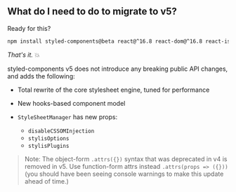 ## What do I need to do to migrate to v5?

Ready for this?

```sh
npm install styled-components@beta react@^16.8 react-dom@^16.8 react-is@^16.8
```

_That's it._ 💥

styled-components v5 does not introduce any breaking public API changes, and adds the following:

- Total rewrite of the core stylesheet engine, tuned for performance

- New hooks-based component model

- `StyleSheetManager` has new props:
  - `disableCSSOMInjection`
  - `stylisOptions`
  - `stylisPlugins`

> Note: The object-form `.attrs({})` syntax that was deprecated in v4 is removed in v5. Use function-form attrs instead `.attrs(props => ({}))` (you should have been seeing console warnings to make this update ahead of time.)
